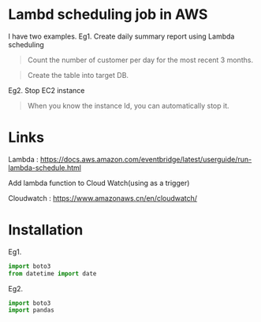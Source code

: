 # Lambd scheduling job in AWS 
I have two examples.
Eg1. Create daily summary report using Lambda scheduling
> Count the number of customer per day for the most recent 3 months.

> Create the table into target DB.

Eg2. Stop EC2 instance 
> When you know the instance Id, you can automatically stop it.


# Links
Lambda : https://docs.aws.amazon.com/eventbridge/latest/userguide/run-lambda-schedule.html

Add lambda function to Cloud Watch(using as a trigger)

Cloudwatch : https://www.amazonaws.cn/en/cloudwatch/

# Installation
Eg1. 
```python
import boto3
from datetime import date
```

Eg2. 
```python
import boto3
import pandas
```
